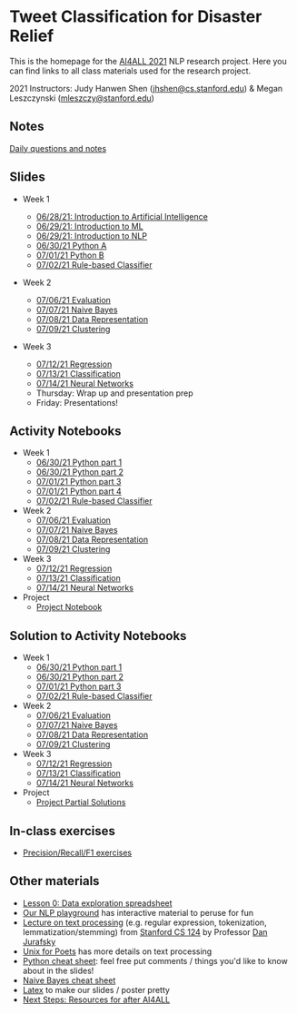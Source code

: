 # Tweet Classification for Disaster Relief

This is the homepage for the [AI4ALL 2021](http://ai4all.stanford.edu/) NLP research project. 
Here you can find links to all class materials used for the research project.

2021 Instructors: Judy Hanwen Shen (jhshen@cs.stanford.edu) & Megan Leszczynski (mleszczy@stanford.edu)
## Notes
[Daily questions and notes](https://docs.google.com/document/d/1dqfdP8IyviPkYcNayllUrKIWHranHyTtwi4ckUopt8M/edit?usp=sharing) 
## Slides
* Week 1
    * [06/28/21: Introduction to Artificial Intelligence](https://docs.google.com/presentation/d/1KA4lu7CFyZADAxhTg5OQnRKf2I2YKCeRDBI0bZoLUAc/edit?usp=sharing) 
    * [06/29/21: Introduction to ML](https://drive.google.com/file/d/1b5_PAujVMgNH5Te50JPvWAQ0mB-Aonu6/view?usp=sharing) 
    * [06/29/21: Introduction to NLP](https://docs.google.com/presentation/d/1uqe19SWVmEEgXPAIQOBniSXiB3UgVwsHcBgrHAQla58/edit?usp=sharing) 
   * [06/30/21 Python A](https://drive.google.com/file/d/1fcP4D1gPRtDNyQARyJFx5-YIjxMSUOaj/view?usp=sharing)
   * [07/01/21 Python B](https://docs.google.com/presentation/d/19kdw1a7KEVHu-Qa9dSALbV0I3rH7oZnIRVtxYxfLkq0/edit?usp=sharing)
   * [07/02/21 Rule-based Classifier](https://docs.google.com/presentation/d/1u0pUub_B1HYn59-Lq8btwePiWTFOuC20TfUYXUo77cQ/edit?usp=sharing)
* Week 2
   * [07/06/21 Evaluation](https://docs.google.com/presentation/d/1J-H1W1nAQtwk0X_CXcre5ywmQc6U_KlETI0p7kJJN4Y/edit?usp=sharing)
   * [07/07/21 Naive Bayes](https://docs.google.com/presentation/u/0/d/19gQRRcbxquzQCRoS8LeL-1z1nZdauzhEQWvxyFdvdms/edit)
   * [07/08/21 Data Representation](https://docs.google.com/presentation/d/12ug_kgm8UI4ZBS0XhMywlFqxlA5O5lpWGQWdJquvSws/edit?usp=sharing) 
   * [07/09/21 Clustering](https://docs.google.com/presentation/d/15aezcsjfvMvD4wpxKLfuUXbocNx8Fc0ICHjBGjKwp5s/edit?usp=sharing) 

* Week 3
   * [07/12/21 Regression](https://docs.google.com/presentation/d/1A6zZ11HMCr7Jyr_xZYRHsZpZ5WHt5tu06Dqh1OqtbWg/edit?usp=sharing)
   * [07/13/21 Classification](https://docs.google.com/presentation/u/0/d/1dTtsv1oneEyvfIVbVhg6xiUjXqFDRIlCoxsLVE1LoBQ/edit)
   * [07/14/21 Neural Networks](https://docs.google.com/presentation/d/1MuU_5QAXrPlSNmwkzfYiNcLWGAd3vCTvIoNsWMu7y9I/edit?usp=sharing)
    * Thursday: Wrap up and presentation prep 
    * Friday: Presentations!

## Activity Notebooks 
* Week 1 
   * [06/30/21 Python part 1](https://colab.research.google.com/drive/1TTikbtYXzwRCctC0P5HWoB4hQbLxMehT)
   * [06/30/21 Python part 2](https://colab.research.google.com/drive/1cr-ffbJmcE-ABg_YGRuAqSdIyun_j-U2) 
   * [07/01/21 Python part 3](https://colab.research.google.com/drive/1xTPiRW3drmnBq8N2RDRq0z-7-6gqxkFv)
   * [07/01/21 Python part 4](https://colab.research.google.com/drive/122ZaJ43hpY_h0BegP5ePfr6HKgPvSKJ2?usp=sharing)
   * [07/02/21 Rule-based Classifier](https://colab.research.google.com/drive/1k8jRfxaS_N1IkPkb3Jy2nes7xCmWgys4)
* Week 2
   * [07/06/21 Evaluation](https://colab.research.google.com/drive/1scAcfevrH00jKL1oSsKdRvCu_iYjUm95)
   * [07/07/21 Naive Bayes](https://colab.research.google.com/drive/1rjArZIpp1LAIsRsHvY7MfD5koLEUZRCH)
   * [07/08/21 Data Representation](https://colab.research.google.com/drive/1RS4UIL1sKw4hQ4xhBlAyZ4FHGj8nZGPP?usp=sharing) 
   * [07/09/21 Clustering](https://colab.research.google.com/drive/1Z2y7PG0vxMqhrd4Uq9Wn0UWuxvw8x9ZS) 
* Week 3
   * [07/12/21 Regression](https://colab.research.google.com/drive/1xh908m_japnXYF6InscmV_BKvxjUelom)
   * [07/13/21 Classification](https://colab.research.google.com/drive/1kBswUcK3GipIkK3xDw8W5dFUM6dqxAlb)
   * [07/14/21 Neural Networks](https://colab.research.google.com/drive/1iADAPBbcgzFv6SOwsU2wWXztJTo_YGt0)
* Project
   * [Project Notebook](https://colab.research.google.com/drive/1ktdcq5rnRGf-ThTlgNoY1SypwHP8UnbC?usp=sharing)

## Solution to Activity Notebooks 
* Week 1 
   * [06/30/21 Python part 1](https://colab.research.google.com/drive/1658Jfhh6IKNIjssLW6bFW2XvxwNRS7Js)
   * [06/30/21 Python part 2](https://colab.research.google.com/drive/1Xg49xqJGfJBeJ8-2XktNdaR5IMW1TlD5) 
   * [07/01/21 Python part 3](https://colab.research.google.com/drive/1ArCG9hXrYdowFKUp9A6-rPTrxbx1xIOR)
   * [07/02/21 Rule-based Classifier](https://colab.research.google.com/drive/1EmXE0iMr4QW3yRM0uubqwwgRfmaej7f1)
* Week 2
   * [07/06/21 Evaluation](https://colab.research.google.com/drive/1o_FS00RKkXD52XAbwm5eEyonirp9XLrn)
   * [07/07/21 Naive Bayes](https://colab.research.google.com/drive/1A15VFRf33LyQvTleWskz4zn2XX7zKWbT?usp=sharing)
   * [07/08/21 Data Representation](https://colab.research.google.com/drive/19I0gBZsl4SHpEWCutbPH3YVCmT0pfLf_?usp=sharing)
   * [07/09/21 Clustering](https://colab.research.google.com/drive/1ztrsPE7hrIjMtkDt6A-5rfmIt3kvijnv?usp=sharing)
* Week 3
   * [07/12/21 Regression](https://colab.research.google.com/drive/1uuj7o0sEQmE4G3RKFMYQCg9bjyKaqJCR?usp=sharing)
   * [07/13/21 Classification](https://colab.research.google.com/drive/12kTmUVgU3ATlp6FqoLabTu_rY3vdNiA5?usp=sharing)
   * [07/14/21 Neural Networks](https://colab.research.google.com/drive/121B7WcqmgsKO4OECWbHDanQXL2yH65xS?usp=sharing)
* Project
   * [Project Partial Solutions](https://colab.research.google.com/drive/1DhVE0tov7miA-PfVTCUvm02CEnSTqhnn#scrollTo=748d6da9)

## In-class exercises 
* [Precision/Recall/F1 exercises](https://docs.google.com/document/d/15wFUFR_5TGDoTvtHq_GympeO_0GOrlRkDGkOkEQ28fQ/edit?usp=sharing) 


## Other materials
* [Lesson 0: Data exploration spreadsheet](https://docs.google.com/spreadsheets/d/1EC83i5jhi5TjQTT4XN0v4CScZcie9WloASPGSEdJ2mY/edit?usp=sharing)
* [Our NLP playground](https://docs.google.com/document/d/1sQRM3exnko5kmz3yqWHN3eQ6Oc0-fqrf4LKVWpUGPuQ/edit?usp=sharing) has interactive material to peruse for fun
* [Lecture on text processing](https://web.stanford.edu/class/cs124/lec/textprocessingboth.pdf) (e.g. regular expression, tokenization, lemmatization/stemming) from [Stanford CS 124](http://web.stanford.edu/class/cs124/#schedule) by Professor [Dan Jurafsky](https://web.stanford.edu/~jurafsky/)
* [Unix for Poets](https://web.stanford.edu/class/cs124/kwc-unix-for-poets.pdf) has more details on text processing
* [Python cheat sheet](https://docs.google.com/presentation/d/1ToMvqhFXC9XJgsqqSDhzhaIaSqWxnYAdp5sDYrfmj-I/edit?usp=sharing): feel free put comments / things you'd like to know about in the slides!
* [Naive Bayes cheat sheet](https://docs.google.com/document/d/1Z6WnbCQYtOsaoFAZc4VdXtCc9edGIlPBX9CulSwBVgo/edit)
* [Latex](http://latex2png.com/) to make our slides / poster pretty
* [Next Steps: Resources for after AI4ALL](https://docs.google.com/document/d/1_byDijN6Mc0Gk7phL5e5dmVuhyMkkZDNoEsXXvnfzPw/edit?usp=sharing)



